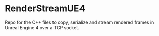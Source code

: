 # RenderStreamUE4
Repo for the C++ files to copy, serialize and stream rendered frames in Unreal Engine 4 over a TCP socket.
